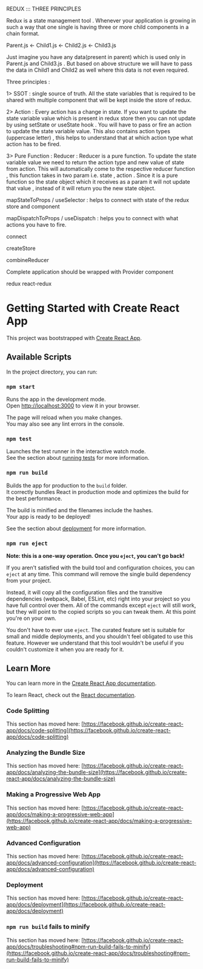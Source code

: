 
REDUX ::: THREE PRINCIPLES

Redux is a state management tool . Whenever your application is growing in such a way that one single is having three or more child components in a chain format.

Parent.js <- Child1.js <- Child2.js <- Child3.js

Just imagine you have any data(present in parent) which is used only in Parent.js and Child3.js . But based on above structure we will have to pass the data in Child1 and Child2 as well where this data is not even required.

Three principles :

1> SSOT : single source of truth. All the state variables that is required to be shared with multiple component that will be kept inside the store of redux.

2> Action : Every action has a change in state. If you want to update the state variable value which is present in redux store then you can not update by using setState or useState hook . You will have to pass or fire an action to update the state variable value. This also contains action types (uppercase letter) , this helps to understand that at which action type what action has to be fired.

3> Pure Function : Reducer : Reducer is a pure function. To update the state variable value we need to return the action type and new value of state from action. This will automatically come to the respective reducer function , this function takes in two param i.e. state , action . Since it is a pure function so the state object which it receives as a param it will not update that value , instead of it will return you the new state object.

mapStateToProps / useSelector : helps to connect with state of the redux store and component

mapDispatchToProps / useDispatch : helps you to connect with what actions you have to fire.

connect

createStore

combineReducer

Complete application should be wrapped with Provider component

redux react-redux





# Getting Started with Create React App

This project was bootstrapped with [Create React App](https://github.com/facebook/create-react-app).

## Available Scripts

In the project directory, you can run:

### `npm start`

Runs the app in the development mode.\
Open [http://localhost:3000](http://localhost:3000) to view it in your browser.

The page will reload when you make changes.\
You may also see any lint errors in the console.

### `npm test`

Launches the test runner in the interactive watch mode.\
See the section about [running tests](https://facebook.github.io/create-react-app/docs/running-tests) for more information.

### `npm run build`

Builds the app for production to the `build` folder.\
It correctly bundles React in production mode and optimizes the build for the best performance.

The build is minified and the filenames include the hashes.\
Your app is ready to be deployed!

See the section about [deployment](https://facebook.github.io/create-react-app/docs/deployment) for more information.

### `npm run eject`

**Note: this is a one-way operation. Once you `eject`, you can't go back!**

If you aren't satisfied with the build tool and configuration choices, you can `eject` at any time. This command will remove the single build dependency from your project.

Instead, it will copy all the configuration files and the transitive dependencies (webpack, Babel, ESLint, etc) right into your project so you have full control over them. All of the commands except `eject` will still work, but they will point to the copied scripts so you can tweak them. At this point you're on your own.

You don't have to ever use `eject`. The curated feature set is suitable for small and middle deployments, and you shouldn't feel obligated to use this feature. However we understand that this tool wouldn't be useful if you couldn't customize it when you are ready for it.

## Learn More

You can learn more in the [Create React App documentation](https://facebook.github.io/create-react-app/docs/getting-started).

To learn React, check out the [React documentation](https://reactjs.org/).

### Code Splitting

This section has moved here: [https://facebook.github.io/create-react-app/docs/code-splitting](https://facebook.github.io/create-react-app/docs/code-splitting)

### Analyzing the Bundle Size

This section has moved here: [https://facebook.github.io/create-react-app/docs/analyzing-the-bundle-size](https://facebook.github.io/create-react-app/docs/analyzing-the-bundle-size)

### Making a Progressive Web App

This section has moved here: [https://facebook.github.io/create-react-app/docs/making-a-progressive-web-app](https://facebook.github.io/create-react-app/docs/making-a-progressive-web-app)

### Advanced Configuration

This section has moved here: [https://facebook.github.io/create-react-app/docs/advanced-configuration](https://facebook.github.io/create-react-app/docs/advanced-configuration)

### Deployment

This section has moved here: [https://facebook.github.io/create-react-app/docs/deployment](https://facebook.github.io/create-react-app/docs/deployment)

### `npm run build` fails to minify

This section has moved here: [https://facebook.github.io/create-react-app/docs/troubleshooting#npm-run-build-fails-to-minify](https://facebook.github.io/create-react-app/docs/troubleshooting#npm-run-build-fails-to-minify)
